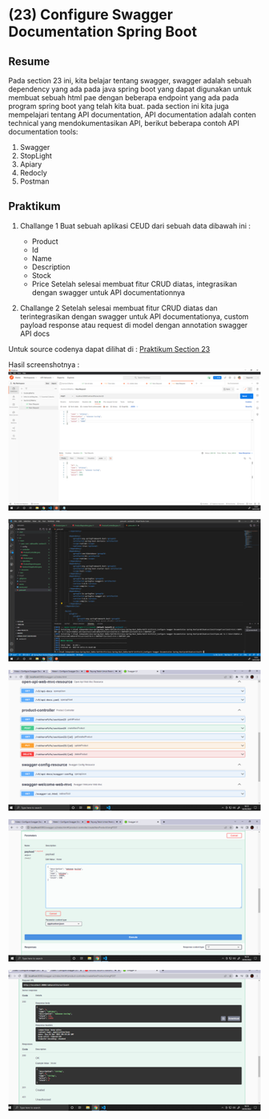 # **(23) Configure Swagger Documentation Spring Boot**

## **Resume**
Pada section 23 ini, kita belajar tentang swagger, swagger adalah sebuah dependency yang ada pada java spring boot yang dapat digunakan untuk membuat sebuah html pae dengan beberapa endpoint yang ada pada program spring boot yang telah kita buat. pada section ini kita juga mempelajari tentang API documentation, API documentation adalah conten technical yang mendokumentasikan API, berikut beberapa contoh API documentation tools:
1. Swagger
2. StopLight
3. Apiary
4. Redocly
5. Postman

## **Praktikum**
1. Challange 1
Buat sebuah aplikasi CEUD dari sebuah data dibawah ini :
    - Product
    - Id
    - Name
    - Description
    - Stock
    - Price
Setelah selesai membuat fitur CRUD diatas, integrasikan dengan swagger untuk API documentationnya

2. Challange 2
Setelah selesai membuat fitur CRUD diatas dan terintegrasikan dengan swagger untuk API documentationya, custom payload response atau request di model dengan annotation swagger API docs

Untuk source codenya dapat dilihat di : [Praktikum Section 23](https://github.com/RakhaRafifA/Java-Spring-Boot_Rakha-Rafif-Arifin/tree/main/23_Configure%20Swagger%20Documentation%20Spring%20Boot/praktikum/section23)

Hasil screenshotnya :
![Praktikum Section 23](https://github.com/RakhaRafifA/Java-Spring-Boot_Rakha-Rafif-Arifin/blob/0770bb36aec4bf926a46b328b5f29859c4052fa1/23_Configure%20Swagger%20Documentation%20Spring%20Boot/screenshots/Screenshot1%20-%20POST.PNG)

![Praktikum Section 23](https://github.com/RakhaRafifA/Java-Spring-Boot_Rakha-Rafif-Arifin/blob/0770bb36aec4bf926a46b328b5f29859c4052fa1/23_Configure%20Swagger%20Documentation%20Spring%20Boot/screenshots/Screenshot2%20-%20dependency%20dan%20install%20swagger.PNG)

![Praktikum Section 23](https://github.com/RakhaRafifA/Java-Spring-Boot_Rakha-Rafif-Arifin/blob/0770bb36aec4bf926a46b328b5f29859c4052fa1/23_Configure%20Swagger%20Documentation%20Spring%20Boot/screenshots/Screenshot3%20-%20SwaggerUI.PNG)

![Praktikum Section 23](https://github.com/RakhaRafifA/Java-Spring-Boot_Rakha-Rafif-Arifin/blob/0770bb36aec4bf926a46b328b5f29859c4052fa1/23_Configure%20Swagger%20Documentation%20Spring%20Boot/screenshots/Screenshot4%20-%20InputPayload.PNG)

![Praktikum Section 23](https://github.com/RakhaRafifA/Java-Spring-Boot_Rakha-Rafif-Arifin/blob/0770bb36aec4bf926a46b328b5f29859c4052fa1/23_Configure%20Swagger%20Documentation%20Spring%20Boot/screenshots/Screenshot5%20-%20Result.PNG)